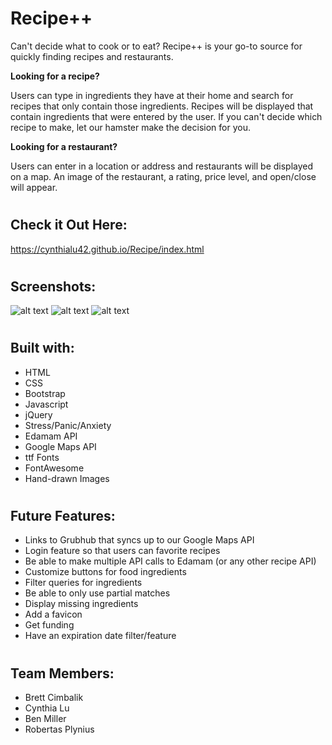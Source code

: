 # Recipe++

Can't decide what to cook or to eat?  Recipe++ is your go-to source for quickly finding recipes and restaurants. 

**Looking for a recipe?**

Users can type in ingredients they have at their home and search for recipes that only contain those ingredients.  Recipes will be displayed that contain ingredients that were entered by the user.  If you can't decide which recipe to make, let our hamster make the decision for you.

**Looking for a restaurant?**

Users can enter in a location or address and restaurants will be displayed on a map.  An image of the restaurant, a rating, price level, and open/close will appear.

#

## Check it Out Here:
https://cynthialu42.github.io/Recipe/index.html
#

## Screenshots:

![alt text](https://github.com/cynthialu42/Recipe/blob/master/images/Recipe-index-screenshot.png?raw=true)
![alt text](https://github.com/cynthialu42/Recipe/blob/master/images/Recipes-page-screenshot.png?raw=true)
![alt text](https://github.com/cynthialu42/Recipe/blob/master/images/Restaurant-page-screenshot.png?raw=true)

#
## Built with:

- HTML
- CSS
- Bootstrap
- Javascript
- jQuery
- Stress/Panic/Anxiety
- Edamam API
- Google Maps API
- ttf Fonts
- FontAwesome
- Hand-drawn Images

#
## Future Features:

- Links to Grubhub that syncs up to our Google Maps API
- Login feature so that users can favorite recipes
- Be able to make multiple API calls to Edamam (or any other recipe API)
- Customize buttons for food ingredients
- Filter queries for ingredients
- Be able to only use partial matches
- Display missing ingredients
- Add a favicon
- Get funding
- Have an expiration date filter/feature

#
## Team Members:

- Brett Cimbalik
- Cynthia Lu
- Ben Miller
- Robertas Plynius



